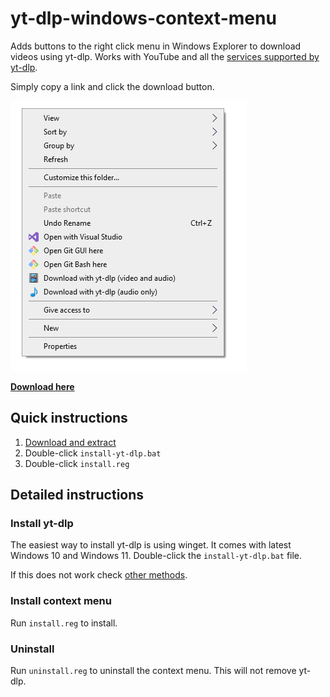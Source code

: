 # yt-dlp-windows-context-menu
Adds buttons to the right click menu in Windows Explorer to download videos using yt-dlp. Works with YouTube and all the [services supported by yt-dlp](https://github.com/yt-dlp/yt-dlp/blob/master/supportedsites.md).

Simply copy a link and click the download button.

![](screenshot.png)

[**Download here**](https://github.com/sergidiazlopez/yt-dlp-windows-context-menu/archive/refs/heads/master.zip)

## Quick instructions
1. [Download and extract](https://github.com/sergidiazlopez/yt-dlp-windows-context-menu/archive/refs/heads/master.zip)
2. Double-click `install-yt-dlp.bat`
3. Double-click `install.reg`

## Detailed instructions
### Install yt-dlp
The easiest way to install yt-dlp is using winget. It comes with latest Windows 10 and Windows 11. Double-click the `install-yt-dlp.bat` file.

If this does not work check [other methods](https://github.com/yt-dlp/yt-dlp/wiki/Installation#Windows).

### Install context menu
Run `install.reg` to install.

### Uninstall
Run `uninstall.reg` to uninstall the context menu. This will not remove yt-dlp.
